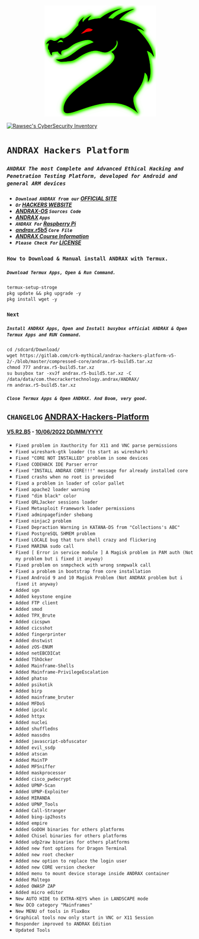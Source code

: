 <p align="center">
  <img src="./andrax.jpg" alt="Master of IT" width="300" />
</p>

[![Rawsec's CyberSecurity Inventory](https://inventory.rawsec.ml/img/badges/Rawsec-inventoried-FF5050_for-the-badge.svg)](https://inventory.rawsec.ml/)

# ``ANDRAX Hackers Platform``

<h5><i>

### ``ANDRAX The most Complete and Advanced Ethical Hacking and Penetration Testing Platform, developed for Android and general ARM devices``

</i></h5>

<h5><i>

* ``Download ANDRAX from our`` **[OFFICIAL SITE](https://andrax.thecrackertechnology.com/)**
* `Or` **[HACKERS WEBSITE](https://itsecurity.id/)**
* **[ANDRAX-OS](https://gitlab.com/crk-mythical/andrax-hackers-platform-v5-2/-/tree/master/ANDRAX-OS)** ``Sources Code``
* **[ANDRAX](https://github.com/Xcod3bughunt3r/ANDRAX-Hackers-Platform/blob/main/andraxv5b5.apk)** `Apps`
* ``ANDRAX For`` **[Raspberry Pi](https://github.com/Xcod3bughunt3r/ANDRAX-Hackers-Platform/blob/main/raspi-andrax.sh)**
* **[andrax.r5b5](https://drive.google.com/file/d/1m5E2PwoCyJu4AclvhCN4TRlTb0XiRMjz/view?usp=drivesdk)** ``Core File``
* **[ANDRAX Course Information](https://github.com/Xcod3bughunt3r/ANDRAX-Hackers-Platform/blob/main/ANDRAX-Hackers-Platform.md)**
* ``Please Check For`` **[LICENSE](https://github.com/Xcod3bughunt3r/ANDRAX-Hackers-Platform/blob/main/LICENSE)**

</i></h5>

### ``How to Download & Manual install ANDRAX with Termux.``
##### ``Download Termux Apps, Open & Run Command.``
````
termux-setup-stroge
pkg update && pkg upgrade -y
pkg install wget -y
````
### ``Next``
##### ``Install ANDRAX Apps, Open and Install busybox official ANDRAX & Open Termux Apps and RUN Command.``
````
cd /sdcard/Download/
wget https://gitlab.com/crk-mythical/andrax-hackers-platform-v5-2/-/blob/master/compressed-core/andrax.r5-build5.tar.xz
chmod 777 andrax.r5-build5.tar.xz
su busybox tar -xvJf andrax.r5-build5.tar.xz -C /data/data/com.thecrackertechnology.andrax/ANDRAX/
rm andrax.r5-build5.tar.xz
````
##### ``Close Termux Apps & Open ANDRAX. And Boom, very good.``

## ``CHANGELOG`` **[ANDRAX-Hackers-Platform](https://andrax.thecrackertechnology.com/)**
#### **[V5.R2.B5](https://itsecurity.id/)** - **[10/06/2022 DD/MM/YYYY](https://mobile.twitter.com/Xcod3bughunt3r)**

* ``Fixed problem in Xauthority for X11 and VNC parse permissions``
* ``Fixed wireshark-gtk loader (to start as wireshark)``
* ``Fixed "CORE NOT INSTALLED" problem in some devices``
* ``Fixed CODEHACK IDE Parser error``
* ``Fixed "INSTALL ANDRAX CORE!!!" message for already installed core``
* ``Fixed crashs when no root is provided``
* ``Fixed a problem in loader of color pallet``
* ``Fixed apache2 loader warning``
* ``Fixed "dim black" color``
* ``Fixed QRLJacker sessions loader``
* ``Fixed Metasploit Framework loader permissions``
* ``Fixed adminpagefinder shebang``
* ``Fixed ninjac2 problem``
* ``Fixed Depraction Warning in KATANA-DS from "Collections's ABC"``
* ``Fixed PostgreSQL SHMEM problem``
* ``Fixed LOCALE bug that turn shell crazy and flickering``
* ``Fixed MARINA sudo call``
* ``Fixed [ Error in service module ] A Magisk problem in PAM auth (Not my problem but i fixed it anyway)``
* ``Fixed problem on snmpcheck with wrong snmpwalk call``
* ``Fixed a problem in bootstrap from core installation``
* ``Fixed Android 9 and 10 Magisk Problem (Not ANDRAX problem but i fixed it anyway)``
* ``Added sgn``
* ``Added keystone engine``
* ``Added FTP client``
* ``Added smod``
* ``Added TPX_Brute``
* ``Added cicspwn``
* ``Added cicsshot``
* ``Added fingerprinter``
* ``Added dnstwist``
* ``Added zOS-ENUM``
* ``Added netEBCDICat``
* ``Added TShOcker``
* ``Added Mainframe-Shells``
* ``Added Mainframe-PrivilegeEscalation``
* ``Added phatso``
* ``Added psikotik``
* ``Added birp``
* ``Added mainframe_bruter``
* ``Added MFDoS``
* ``Added ipcalc``
* ``Added httpx``
* ``Added nuclei``
* ``Added shuffledns``
* ``Added massdns``
* ``Added javascript-obfuscator``
* ``Added evil_ssdp``
* ``Added atscan``
* ``Added MainTP``
* ``Added MFSniffer``
* ``Added maskprocessor``
* ``Added cisco_pwdecrypt``
* ``Added UPNP-Scan``
* ``Added UPNP-Exploiter``
* ``Added MIRANDA``
* ``Added UPNP_Tools``
* ``Added Call-Stranger``
* ``Added bing-ip2hosts``
* ``Added empire``
* ``Added GoDOH binaries for others platforms``
* ``Added Chisel binaries for others platforms``
* ``Added udp2raw binaries for others platforms``
* ``Added new font options for Dragon Terminal``
* ``Added new root checker``
* ``Added new option to replace the login user``
* ``Added new CORE version checker``
* ``Added menu to mount device storage inside ANDRAX container``
* ``Added Maltego``
* ``Added OWASP ZAP``
* ``Added micro editor``
* ``New AUTO HIDE to EXTRA-KEYS when in LANDSCAPE mode``
* ``New DCO category "Mainframes"``
* ``New MENU of tools in FluxBox``
* ``Graphical tools now only start in VNC or X11 Session``
* ``Responder improved to ANDRAX Edition``
* ``Updated Tools``

